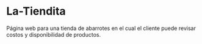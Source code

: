 # La-Tiendita
Página web para una tienda de abarrotes en el cual el cliente puede revisar costos y disponibilidad de productos.
